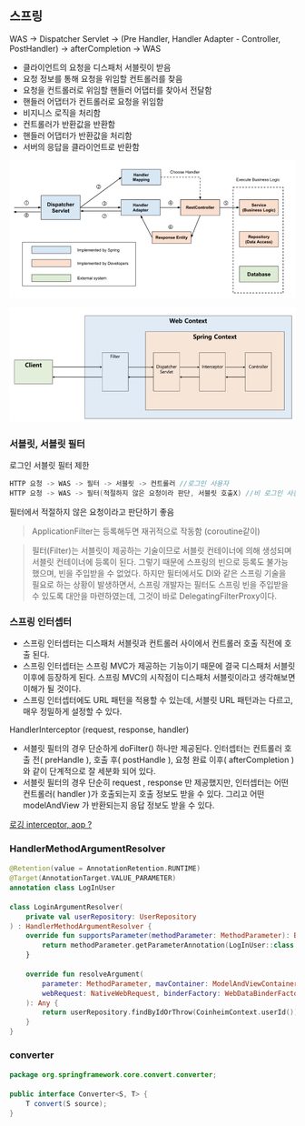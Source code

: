 ## 스프링

WAS -> Dispatcher Servlet -> (Pre Handler, Handler Adapter - Controller, PostHandler) -> afterCompletion -> WAS

- 클라이언트의 요청을 디스패처 서블릿이 받음
- 요청 정보를 통해 요청을 위임할 컨트롤러를 찾음
- 요청을 컨트롤러로 위임할 핸들러 어댑터를 찾아서 전달함
- 핸들러 어댑터가 컨트롤러로 요청을 위임함
- 비지니스 로직을 처리함
- 컨트롤러가 반환값을 반환함
- 핸들러 어댑터가 반환값을 처리함
- 서버의 응답을 클라이언트로 반환함

![dispatcher-servlet.png](../image/dispatcher-servlet.png)

![filter.png](../image/filter.png)


### 서블릿, 서블릿 필터


로그인 서블릿 필터 제한
```java
HTTP 요청 -> WAS -> 필터 -> 서블릿 -> 컨트롤러 //로그인 사용자
HTTP 요청 -> WAS -> 필터(적절하지 않은 요청이라 판단, 서블릿 호출X) //비 로그인 사용자
```
필터에서 적절하지 않은 요청이라고 판단하기 좋음

> ApplicationFilter는 등록해두면 재귀적으로 작동함 (coroutine같이)

> 필터(Filter)는 서블릿이 제공하는 기술이므로 서블릿 컨테이너에 의해 생성되며 서블릿 컨테이너에 등록이 된다. 그렇기 때문에 스프링의 빈으로 등록도 불가능했으며, 빈을 주입받을 수 없었다.
> 하지만 필터에서도 DI와 같은 스프링 기술을 필요로 하는 상황이 발생하면서, 스프링 개발자는 필터도 스프링 빈을 주입받을 수 있도록 대안을 마련하였는데, 그것이 바로 DelegatingFilterProxy이다. 



### 스프링 인터셉터

- 스프링 인터셉터는 디스패처 서블릿과 컨트롤러 사이에서 컨트롤러 호출 직전에 호출 된다.
- 스프링 인터셉터는 스프링 MVC가 제공하는 기능이기 때문에 결국 디스패처 서블릿 이후에 등장하게 된다. 스프링 MVC의 시작점이 디스패처 서블릿이라고 생각해보면 이해가 될 것이다.
- 스프링 인터셉터에도 URL 패턴을 적용할 수 있는데, 서블릿 URL 패턴과는 다르고, 매우 정밀하게 설정할 수 있다.


HandlerInterceptor (request, response, handler)

- 서블릿 필터의 경우 단순하게 doFilter() 하나만 제공된다. 인터셉터는 컨트롤러 호출 전( preHandle ), 호출 후( postHandle ), 요청 완료 이후( afterCompletion )와 같이 단계적으로 잘 세분화 되어 있다.
- 서블릿 필터의 경우 단순히 request , response 만 제공했지만, 인터셉터는 어떤 컨트롤러( handler )가 호출되는지 호출 정보도 받을 수 있다. 그리고 어떤 modelAndView 가 반환되는지 응답 정보도 받을 수 있다.

[로깅 interceptor, aop ?](https://velog.io/@miot2j/Spring-Filter-Interceptor-AOP-%EC%B0%A8%EC%9D%B4-%EB%B0%8F-AOP%EB%A5%BC-%EC%82%AC%EC%9A%A9%ED%95%98%EC%97%AC-Logging%EC%9D%84-%EA%B5%AC%ED%98%84%ED%95%9C-%EC%9D%B4%EC%9C%A0)


### HandlerMethodArgumentResolver

```kotlin
@Retention(value = AnnotationRetention.RUNTIME)
@Target(AnnotationTarget.VALUE_PARAMETER)
annotation class LogInUser

class LoginArgumentResolver(
    private val userRepository: UserRepository
) : HandlerMethodArgumentResolver {
    override fun supportsParameter(methodParameter: MethodParameter): Boolean {
        return methodParameter.getParameterAnnotation(LogInUser::class.java) != null
    }

    override fun resolveArgument(
        parameter: MethodParameter, mavContainer: ModelAndViewContainer?,
        webRequest: NativeWebRequest, binderFactory: WebDataBinderFactory?
    ): Any {
        return userRepository.findByIdOrThrow(CoinheimContext.userId())
    }
}

```

### converter

```java
package org.springframework.core.convert.converter;

public interface Converter<S, T> {
    T convert(S source);
}
```




